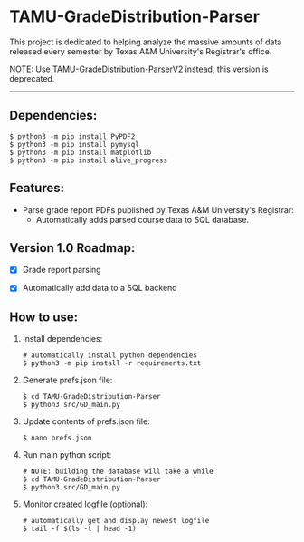 # TAMU-GradeDistribution-Parser

This project is dedicated to helping analyze the massive amounts of data released every semester by Texas A&M University's Registrar's office.

NOTE: Use [TAMU-GradeDistribution-ParserV2](https://github.com/TAMU-GradeDistribution/TAMU-GradeDistribution-ParserV2) instead, this version is deprecated.

---

## Dependencies:
```
$ python3 -m pip install PyPDF2
$ python3 -m pip install pymysql
$ python3 -m pip install matplotlib
$ python3 -m pip install alive_progress
```


## Features:
- Parse grade report PDFs published by Texas A&M University's Registrar:
    - Automatically adds parsed course data to SQL database.


## Version 1.0 Roadmap:
- [x] Grade report parsing
- [x] Automatically add data to a SQL backend


## How to use:
1. Install dependencies:
    ```
    # automatically install python dependencies
    $ python3 -m pip install -r requirements.txt
    ```
2. Generate prefs.json file:
    ```
    $ cd TAMU-GradeDistribution-Parser
    $ python3 src/GD_main.py
    ```
3. Update contents of prefs.json file:
    ```
    $ nano prefs.json
    ```
4. Run main python script:
    ```
    # NOTE: building the database will take a while
    $ cd TAMU-GradeDistribution-Parser
    $ python3 src/GD_main.py
    ```
5. Monitor created logfile (optional):
    ```
    # automatically get and display newest logfile
    $ tail -f $(ls -t | head -1)
    ```
